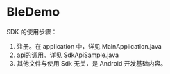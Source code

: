 # BleDemo

SDK 的使用步骤：
1. 注册。在 application 中，详见 MainApplication.java
2. api的调用。详见 SdkApiSample.java
3. 其他文件与使用 Sdk 无关，是 Android 开发基础内容。